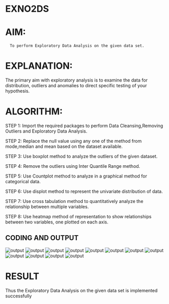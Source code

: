 # EXNO2DS
# AIM:
      To perform Exploratory Data Analysis on the given data set.
      
# EXPLANATION:
  The primary aim with exploratory analysis is to examine the data for distribution, outliers and anomalies to direct specific testing of your hypothesis.
  
# ALGORITHM:
STEP 1: Import the required packages to perform Data Cleansing,Removing Outliers and Exploratory Data Analysis.

STEP 2: Replace the null value using any one of the method from mode,median and mean based on the dataset available.

STEP 3: Use boxplot method to analyze the outliers of the given dataset.

STEP 4: Remove the outliers using Inter Quantile Range method.

STEP 5: Use Countplot method to analyze in a graphical method for categorical data.

STEP 6: Use displot method to represent the univariate distribution of data.

STEP 7: Use cross tabulation method to quantitatively analyze the relationship between multiple variables.

STEP 8: Use heatmap method of representation to show relationships between two variables, one plotted on each axis.

## CODING AND OUTPUT
![output](image-1.png)
![output](image-2.png)
![output](image-3.png)
![output](image-4.png)
![output](image-5.png)
![output](image-6.png)
![output](image-7.png)
![output](image-8.png)
![output](image-9.png)
![output](image-10.png)
![output](image-11.png)
![output](image-12.png)
# RESULT
Thus the Exploratory Data Analysis on the given data set is implemented successfully 
